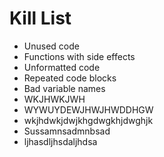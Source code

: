 Kill List
=========
* Unused code
* Functions with side effects
* Unformatted code
* Repeated code blocks
* Bad variable names
* WKJHWKJWH
* WYWUYDEWJHWJHWDDHGW
* wkjhdwkjdwjkhgdwgkhjdwghjk
* Sussamnsadmnbsad
* ljhasdljhsdaljhdsa
